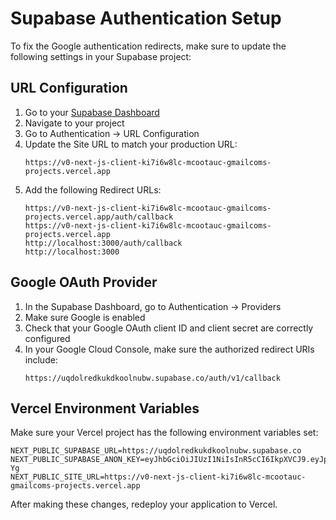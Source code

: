 # Supabase Authentication Setup

To fix the Google authentication redirects, make sure to update the following settings in your Supabase project:

## URL Configuration

1. Go to your [Supabase Dashboard](https://app.supabase.com)
2. Navigate to your project
3. Go to Authentication → URL Configuration
4. Update the Site URL to match your production URL:
    ```
    https://v0-next-js-client-ki7i6w8lc-mcootauc-gmailcoms-projects.vercel.app
    ```
5. Add the following Redirect URLs:
    ```
    https://v0-next-js-client-ki7i6w8lc-mcootauc-gmailcoms-projects.vercel.app/auth/callback
    https://v0-next-js-client-ki7i6w8lc-mcootauc-gmailcoms-projects.vercel.app
    http://localhost:3000/auth/callback
    http://localhost:3000
    ```

## Google OAuth Provider

1. In the Supabase Dashboard, go to Authentication → Providers
2. Make sure Google is enabled
3. Check that your Google OAuth client ID and client secret are correctly configured
4. In your Google Cloud Console, make sure the authorized redirect URIs include:
    ```
    https://uqdolredkukdkoolnubw.supabase.co/auth/v1/callback
    ```

## Vercel Environment Variables

Make sure your Vercel project has the following environment variables set:

```
NEXT_PUBLIC_SUPABASE_URL=https://uqdolredkukdkoolnubw.supabase.co
NEXT_PUBLIC_SUPABASE_ANON_KEY=eyJhbGciOiJIUzI1NiIsInR5cCI6IkpXVCJ9.eyJpc3MiOiJzdXBhYmFzZSIsInJlZiI6InVxZG9scmVka3VrZGtvb2xudWJ3Iiwicm9sZSI6ImFub24iLCJpYXQiOjE3NDE4MDc5NjEsImV4cCI6MjA1NzM4Mzk2MX0.IExrd80O0Tx6OrIS6XVaQHw8XQlpLNjEtdoGWsi7-Yg
NEXT_PUBLIC_SITE_URL=https://v0-next-js-client-ki7i6w8lc-mcootauc-gmailcoms-projects.vercel.app
```

After making these changes, redeploy your application to Vercel.
